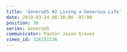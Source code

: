 ```yaml
---
title: 'GeneroUS #2 Living a Generous Life'
date: 2019-03-24 08:30:00 -07:00
position: 36
series: GeneroUS
communicator: Pastor Jason Graves
vimeo_id: 326251136
---
```


